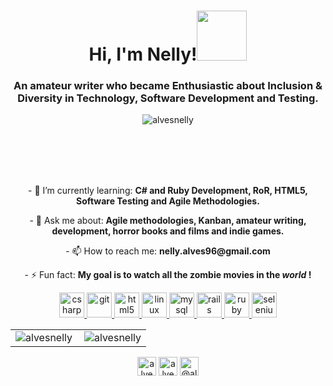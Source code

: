 <!--
**AlvesNelly/AlvesNelly** is a ✨ _special_ ✨ repository because its `README.md` (this file) appears on your GitHub profile.
-->
<h1 align="center">Hi, I'm Nelly!<img src="https://media1.giphy.com/media/VCmLVsrZCoTjhpSKPU/giphy.gif" width="80"></h1>
<h3 align="center">An amateur writer who became Enthusiastic about Inclusion & Diversity in Technology, Software Development and Testing.</h3>

<p align="center"> <img src="https://komarev.com/ghpvc/?username=alvesnelly" alt="alvesnelly" /> </p>

<br><br><br><br><p align="center"> - 🌱 I’m currently learning: <b>C# and Ruby Development, RoR, HTML5, Software Testing and Agile Methodologies.</b> </p>

<p align="center"> - 💬 Ask me about: <b>Agile methodologies, Kanban, amateur writing, development, horror books and films and indie games.</b></p>

<p align="center"> - 📫 How to reach me: <b>nelly.alves96@gmail.com</b></p>

<p align="center"> - ⚡ Fun fact: <b>My goal is to watch all the zombie movies in the <i> world </i>!</b>


<p align="center"> 
  <a href="https://www.w3schools.com/cs/" target="_blank"> <img src="https://devicons.github.io/devicon/devicon.git/icons/csharp/csharp-original.svg" alt="csharp" width="40" height="40"/> </a> <a href="https://git-scm.com/" target="_blank"> <img src="https://www.vectorlogo.zone/logos/git-scm/git-scm-icon.svg" alt="git" width="40" height="40"/> </a> <a href="https://www.w3.org/html/" target="_blank"> <img src="https://devicons.github.io/devicon/devicon.git/icons/html5/html5-original-wordmark.svg" alt="html5" width="40" height="40"/> </a> <a href="https://www.linux.org/" target="_blank"> <img src="https://devicons.github.io/devicon/devicon.git/icons/linux/linux-original.svg" alt="linux" width="40" height="40"/> </a> <a href="https://www.mysql.com/" target="_blank"> <img src="https://devicons.github.io/devicon/devicon.git/icons/mysql/mysql-original-wordmark.svg" alt="mysql" width="40" height="40"/> </a> <a href="https://rubyonrails.org" target="_blank"> <img src="https://devicons.github.io/devicon/devicon.git/icons/rails/rails-original-wordmark.svg" alt="rails" width="40" height="40"/> </a> <a href="https://www.ruby-lang.org/en/" target="_blank"> <img src="https://devicons.github.io/devicon/devicon.git/icons/ruby/ruby-original-wordmark.svg" alt="ruby" width="40" height="40"/> </a> <a href="https://www.selenium.dev" target="_blank"> <img src="https://raw.githubusercontent.com/detain/svg-logos/780f25886640cef088af994181646db2f6b1a3f8/svg/selenium-logo.svg" alt="selenium" width="40" height="40"/> </a> 
</p>

<center>
  <table>
    <tr>
      <td><img align="left" src="https://github-readme-stats.vercel.app/api/top-langs?username=alvesnelly&show_icons=true&theme=dark&locale=en&layout=compact" alt="alvesnelly" /></td>
        <td><img align="center" src="https://github-readme-stats.vercel.app/api?username=alvesnelly&show_icons=true&theme=dark&title_color=660070&cache_seconds=0&locale=en" alt="alvesnelly" /></td>
    </tr>   
  </table>
</center> 


<p align="center">
<a href="https://dev.to/alvesnelly" target="blank"><img align="center" src="https://cdn.jsdelivr.net/npm/simple-icons@3.0.1/icons/dev-dot-to.svg" alt="alvesnelly" height="30" width="30" /></a>
<a href="https://linkedin.com/in/alvesnelly" target="blank"><img align="center" src="https://cdn.jsdelivr.net/npm/simple-icons@3.0.1/icons/linkedin.svg" alt="alvesnelly" height="30" width="30" /></a>
<a href="https://medium.com/@alvesnelly" target="blank"><img align="center" src="https://cdn.jsdelivr.net/npm/simple-icons@3.0.1/icons/medium.svg" alt="@alvesnelly" height="30" width="30" /></a>
</p>
